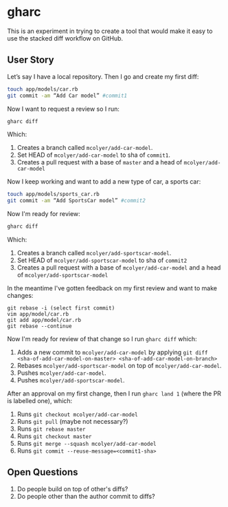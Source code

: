 # gharc

This is an experiment in trying to create a tool that would make it easy to use the stacked diff workflow on GitHub.

## User Story

Let’s say I have a local repository. Then I go and create my first diff:

```sh
touch app/models/car.rb
git commit -am “Add Car model” #commit1
```

Now I want to request a review so I run:

```sh
gharc diff
```

Which:

1. Creates a branch called `mcolyer/add-car-model`.
2. Set HEAD of `mcolyer/add-car-model` to sha of `commit1`.
3. Creates a pull request with a base of `master` and a head of `mcolyer/add-car-model`

Now I keep working and want to add a new type of car, a sports car:

```sh
touch app/models/sports_car.rb
git commit -am “Add SportsCar model” #commit2
```

Now I'm ready for review:

```sh
gharc diff
```

Which:

1. Creates a branch called `mcolyer/add-sportscar-model`.
2. Set HEAD of `mcolyer/add-sportscar-model` to sha of `commit2`
3. Creates a pull request with a base of `mcolyer/add-car-model` and a head of `mcolyer/add-sportscar-model`

In the meantime I've gotten feedback on my first review and want to make changes:

```
git rebase -i (select first commit)
vim app/model/car.rb
git add app/model/car.rb
git rebase --continue
```

Now I'm ready for review of that change so I run `gharc diff` which:

1. Adds a new commit to `mcolyer/add-car-model` by applying `git diff <sha-of-add-car-model-on-master> <sha-of-add-car-model-on-branch>`
1. Rebases `mcolyer/add-sportscar-model` on top of `mcolyer/add-car-model`.
1. Pushes `mcolyer/add-car-model`.
1. Pushes `mcolyer/add-sportscar-model`.

After an approval on my first change, then I run `gharc land 1` (where the PR is labelled one), which:

1. Runs `git checkout mcolyer/add-car-model`
1. Runs `git pull` (maybe not necessary?)
1. Runs `git rebase master`
1. Runs `git checkout master`
1. Runs `git merge --squash mcolyer/add-car-model`
1. Runs `git commit --reuse-message=<commit1-sha>`

## Open Questions

1. Do people build on top of other's diffs?
1. Do people other than the author commit to diffs?